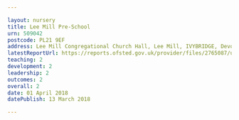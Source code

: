 ```yaml
---

layout: nursery
title: Lee Mill Pre-School
urn: 509042
postcode: PL21 9EF
address: Lee Mill Congregational Church Hall, Lee Mill, IVYBRIDGE, Devon, PL21 9EF
latestReportUrl: https://reports.ofsted.gov.uk/provider/files/2765087/urn/509042.pdf
teaching: 2
development: 2
leadership: 2
outcomes: 2
overall: 2
date: 01 April 2018 
datePublish: 13 March 2018

---
```

